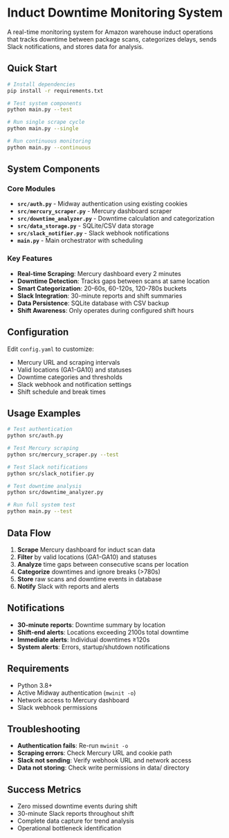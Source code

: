 # Induct Downtime Monitoring System

A real-time monitoring system for Amazon warehouse induct operations that tracks downtime between package scans, categorizes delays, sends Slack notifications, and stores data for analysis.

## Quick Start

```bash
# Install dependencies
pip install -r requirements.txt

# Test system components
python main.py --test

# Run single scrape cycle
python main.py --single

# Run continuous monitoring
python main.py --continuous
```

## System Components

### Core Modules

- **`src/auth.py`** - Midway authentication using existing cookies
- **`src/mercury_scraper.py`** - Mercury dashboard scraper
- **`src/downtime_analyzer.py`** - Downtime calculation and categorization
- **`src/data_storage.py`** - SQLite/CSV data storage
- **`src/slack_notifier.py`** - Slack webhook notifications
- **`main.py`** - Main orchestrator with scheduling

### Key Features

- **Real-time Scraping**: Mercury dashboard every 2 minutes
- **Downtime Detection**: Tracks gaps between scans at same location
- **Smart Categorization**: 20-60s, 60-120s, 120-780s buckets
- **Slack Integration**: 30-minute reports and shift summaries
- **Data Persistence**: SQLite database with CSV backup
- **Shift Awareness**: Only operates during configured shift hours

## Configuration

Edit `config.yaml` to customize:

- Mercury URL and scraping intervals
- Valid locations (GA1-GA10) and statuses
- Downtime categories and thresholds
- Slack webhook and notification settings
- Shift schedule and break times

## Usage Examples

```bash
# Test authentication
python src/auth.py

# Test Mercury scraping
python src/mercury_scraper.py --test

# Test Slack notifications
python src/slack_notifier.py

# Test downtime analysis
python src/downtime_analyzer.py

# Run full system test
python main.py --test
```

## Data Flow

1. **Scrape** Mercury dashboard for induct scan data
2. **Filter** by valid locations (GA1-GA10) and statuses
3. **Analyze** time gaps between consecutive scans per location
4. **Categorize** downtimes and ignore breaks (>780s)
5. **Store** raw scans and downtime events in database
6. **Notify** Slack with reports and alerts

## Notifications

- **30-minute reports**: Downtime summary by location
- **Shift-end alerts**: Locations exceeding 2100s total downtime
- **Immediate alerts**: Individual downtimes ≥120s
- **System alerts**: Errors, startup/shutdown notifications

## Requirements

- Python 3.8+
- Active Midway authentication (`mwinit -o`)
- Network access to Mercury dashboard
- Slack webhook permissions

## Troubleshooting

- **Authentication fails**: Re-run `mwinit -o`
- **Scraping errors**: Check Mercury URL and cookie path
- **Slack not sending**: Verify webhook URL and network access
- **Data not storing**: Check write permissions in data/ directory

## Success Metrics

- Zero missed downtime events during shift
- 30-minute Slack reports throughout shift
- Complete data capture for trend analysis
- Operational bottleneck identification